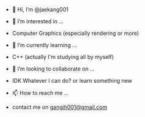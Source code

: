 - 👋 Hi, I’m @jaekang001

- 👀 I’m interested in ...
- Computer Graphics (especially rendering or more)

- 🌱 I’m currently learning ...
- C++ (actually I'm studying all by myself)

- 💞️ I’m looking to collaborate on ...
- IDK Whatever I can do? or learn something new

- 📫 How to reach me ...
- contact me on gangjh001@gmail.com

<!---
jaekang001/jaekang001 is a ✨ special ✨ repository because its `README.md` (this file) appears on your GitHub profile.
You can click the Preview link to take a look at your changes.
--->
